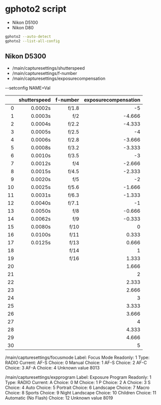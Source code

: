 # gphoto2 script

- Nikon D5100
- Nikon D80

```bash
gphoto2 --auto-detect
gphoto2 --list-all-config
```

## Nikon D5300

- /main/capturesettings/shutterspeed
- /main/capturesettings/f-number
- /main/capturesettings/exposurecompensation

--setconfig NAME=Val

|      | shutterspeed | f-number | exposurecompensation |
| ---: | -----------: | -------: | -------------------: |
|    0 |      0.0002s |    f/1.8 |                   -5 |
|    1 |      0.0003s |      f/2 |               -4.666 |
|    2 |      0.0004s |    f/2.2 |               -4.333 |
|    3 |      0.0005s |    f/2.5 |                   -4 |
|    4 |      0.0006s |    f/2.8 |               -3.666 |
|    5 |      0.0008s |    f/3.2 |               -3.333 |
|    6 |      0.0010s |    f/3.5 |                   -3 |
|    7 |      0.0012s |      f/4 |               -2.666 |
|    8 |      0.0015s |    f/4.5 |               -2.333 |
|    9 |      0.0020s |      f/5 |                   -2 |
|   10 |      0.0025s |    f/5.6 |               -1.666 |
|   11 |      0.0031s |    f/6.3 |               -1.333 |
|   12 |      0.0040s |    f/7.1 |                   -1 |
|   13 |      0.0050s |      f/8 |               -0.666 |
|   14 |      0.0062s |      f/9 |               -0.333 |
|   15 |      0.0080s |     f/10 |                    0 |
|   16 |      0.0100s |     f/11 |                0.333 |
|   17 |      0.0125s |     f/13 |                0.666 |
|   18 |              |     f/14 |                    1 |
|   19 |              |     f/16 |                1.333 |
|   20 |              |          |                1.666 |
|   21 |              |          |                    2 |
|   22 |              |          |                2.333 |
|   23 |              |          |                2.666 |
|   24 |              |          |                    3 |
|   25 |              |          |                3.333 |
|   26 |              |          |                3.666 |
|   27 |              |          |                    4 |
|   28 |              |          |                4.333 |
|   29 |              |          |                4.666 |
|   30 |              |          |                    5 |

/main/capturesettings/focusmode
Label: Focus Mode
Readonly: 1
Type: RADIO
Current: AF-S
Choice: 0 Manual
Choice: 1 AF-S
Choice: 2 AF-C
Choice: 3 AF-A
Choice: 4 Unknown value 8013

/main/capturesettings/expprogram
Label: Exposure Program
Readonly: 1
Type: RADIO
Current: A
Choice: 0 M
Choice: 1 P
Choice: 2 A
Choice: 3 S
Choice: 4 Auto
Choice: 5 Portrait
Choice: 6 Landscape
Choice: 7 Macro
Choice: 8 Sports
Choice: 9 Night Landscape
Choice: 10 Children
Choice: 11 Automatic (No Flash)
Choice: 12 Unknown value 8019






















